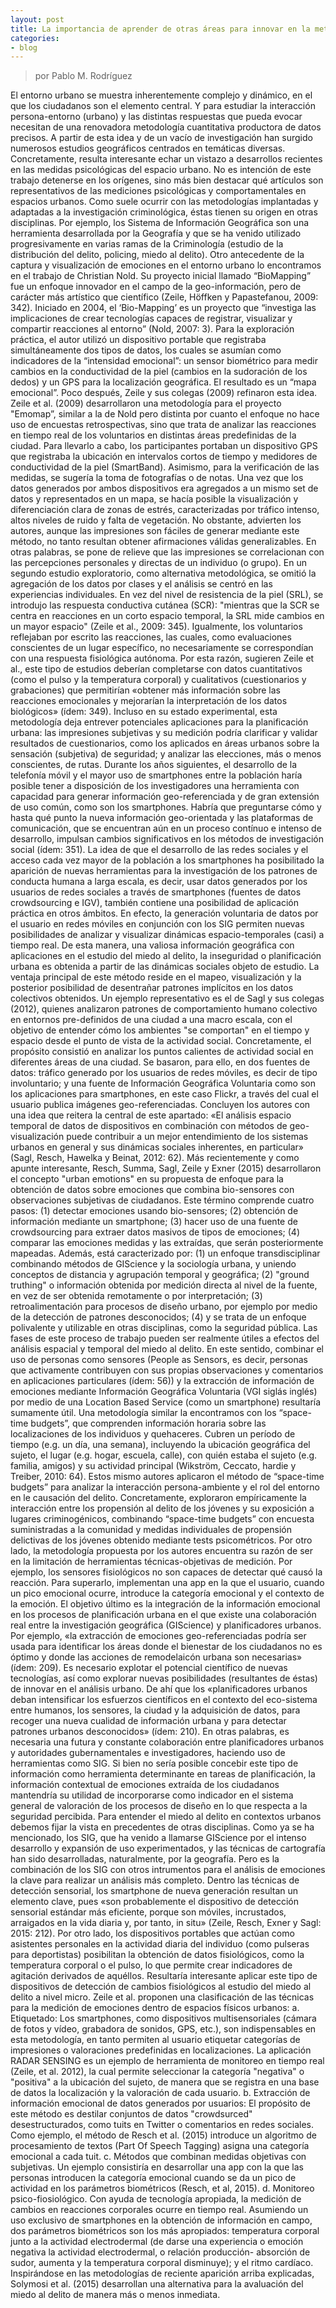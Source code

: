 ```yaml
---
layout: post
title: La importancia de aprender de otras áreas para innovar en la metodología (I)
categories:
- blog
---
```

> por Pablo M. Rodríguez
<p> El entorno urbano se muestra inherentemente complejo y dinámico, en el que los ciudadanos son el elemento central. Y para estudiar la interacción persona-entorno (urbano) y las distintas respuestas que pueda evocar necesitan de una renovadora metodología cuantitativa productora de datos precisos. A partir de esta idea y de un vacío de investigación han surgido numerosos estudios geográficos centrados en temáticas diversas. Concretamente, resulta interesante echar un vistazo a desarrollos recientes en las medidas psicológicas del espacio urbano. No es intención de este trabajo detenerse en los orígenes, sino más bien destacar qué artículos son representativos de las mediciones psicológicas y comportamentales en espacios urbanos. Como suele ocurrir con las metodologías implantadas y adaptadas a la investigación criminológica, éstas tienen su origen en otras disciplinas. Por ejemplo, los Sistema de Información Geográfica son una herramienta desarrollada por la Geografía y que se ha venido utilizado progresivamente en varias ramas de la Criminología (estudio de la distribución del delito, policing, miedo al delito). 
Otro antecedente de la captura y visualización de emociones en el entorno urbano lo encontramos en el trabajo de Christian Nold. Su proyecto inicial llamado “BioMapping” fue un enfoque innovador en el campo de la geo-información, pero de carácter más artístico que científico (Zeile, Höffken y Papastefanou, 2009: 342). Iniciado en 2004, el ‘Bio-Mapping’ es un proyecto que “investiga las implicaciones de crear tecnologías capaces de registrar, visualizar y compartir reacciones al entorno” (Nold, 2007: 3). Para la exploración práctica, el autor utilizó un dispositivo portable que registraba simultáneamente dos tipos de datos, los cuales se asumían como indicadores de la “intensidad emocional”: un sensor biométrico para medir cambios en la conductividad de la piel (cambios en la sudoración de los dedos) y un GPS para la localización geográfica. El resultado es un “mapa emocional”. Poco después, Zeile y sus colegas (2009) refinaron esta idea. Zeile et al. (2009) desarrollaron una metodología para el proyecto "Emomap”, similar a la de Nold pero distinta por cuanto el enfoque no hace uso de encuestas retrospectivas, sino que trata de analizar las reacciones en tiempo real de los voluntarios en distintas áreas predefinidas de la ciudad. Para llevarlo a cabo, los participantes portaban un dispositivo GPS que registraba la ubicación en intervalos cortos de tiempo y medidores de conductividad de la piel (SmartBand). Asimismo, para la verificación de las medidas, se sugería la toma de fotografías o de notas. Una vez que los datos generados por ambos dispositivos era agregados a un mismo set de datos y representados en un mapa, se hacía posible la visualización y diferenciación clara de zonas de estrés, caracterizadas por tráfico intenso, altos niveles de ruido y falta de vegetación. No obstante, advierten los autores, aunque las impresiones son fáciles de generar mediante este método, no tanto resultan obtener afirmaciones válidas generalizables. En otras palabras,  se pone de relieve que las impresiones se correlacionan con las percepciones personales y directas de un individuo (o grupo). En un segundo estudio exploratorio, como alternativa metodológica, se omitió la agregación de los datos por clases y el análisis se centró en las experiencias individuales. En vez del nivel de resistencia de la piel (SRL), se introdujo las respuesta conductiva cutánea (SCR): "mientras que la SCR se centra en reacciones en un corto espacio temporal, la SRL mide cambios en un mayor espacio" (Zeile et al., 2009: 345). Igualmente, los voluntarios reflejaban por escrito las reacciones, las cuales, como evaluaciones conscientes de un lugar específico, no necesariamente se correspondían con una respuesta fisiológica autónoma. Por esta razón, sugieren Zeile et al., este tipo de estudios deberían completarse con datos cuantitativos (como el pulso y la temperatura corporal) y cualitativos (cuestionarios y grabaciones) que permitirían «obtener más información sobre las reacciones emocionales y mejorarían la interpretación de los datos biológicos» (ídem: 349). Incluso en su estado experimental, esta metodología deja entrever potenciales aplicaciones para la planificación urbana: las impresiones subjetivas y su medición podría clarificar y validar resultados de cuestionarios, como los aplicados en áreas urbanos sobre la sensación (subjetiva) de seguridad; y analizar las elecciones, más o menos conscientes, de rutas. Durante los años siguientes, el desarrollo de la telefonía móvil y el mayor uso de smartphones entre la población haría posible tener a disposición de los investigadores una herramienta con capacidad para generar información geo-referenciada y de gran extensión de uso común, como son los smartphones. Habría que preguntarse cómo y hasta qué punto la nueva información geo-orientada y las plataformas de comunicación, que se encuentran aún en un proceso contínuo e intenso de desarrollo, impulsan cambios significativos en los métodos de investigación social (ídem: 351). 
La idea de que el desarrollo de las redes sociales y el acceso cada vez mayor de la población a los smartphones ha posibilitado la aparición de nuevas herramientas para la investigación de los patrones de conducta humana a larga escala, es decir, usar datos generados por los usuarios de redes sociales a través de smartphones (fuentes de datos crowdsourcing e IGV), también contiene una posibilidad de aplicación práctica en otros ámbitos. En efecto, la generación voluntaria de datos por el usuario en redes móviles en conjunción con los SIG permiten nuevas posibilidades de analizar y visualizar dinámicas espacio-temporales (casi) a tiempo real. De esta manera, una valiosa información geográfica con aplicaciones en el estudio del miedo al delito, la inseguridad o planificación urbana es obtenida a partir de las dinámicas sociales objeto de estudio. La ventaja principal de este método reside en el mapeo, visualización y la posterior posibilidad de desentrañar patrones implícitos en los datos colectivos obtenidos. Un ejemplo representativo es el de Sagl y sus colegas (2012), quienes analizaron patrones de comportamiento humano colectivo en entornos pre-definidos de una ciudad a una macro escala, con el objetivo de entender cómo los ambientes "se comportan" en el tiempo y espacio desde el punto de vista de la actividad social. Concretamente, el propósito consistió en analizar los puntos calientes de actividad social en diferentes áreas de una ciudad. Se basaron, para ello, en dos fuentes de datos: tráfico generado por los usuarios de redes móviles, es decir de tipo involuntario; y una fuente de Información Geográfica Voluntaria como son los aplicaciones para smartphones, en este caso Flickr, a través del cual el usuario publica imágenes geo-referenciadas. Concluyen los autores con una idea que reitera la central de este apartado: «El análisis espacio temporal de datos de dispositivos en combinación con métodos de geo-visualización puede contribuir a un mejor entendimiento de los sistemas urbanos en general y sus dinámicas sociales inherentes, en particular» (Sagl, Resch, Hawelka y Beinat, 2012: 62).  
Más recientemente y como apunte interesante, Resch, Summa, Sagl, Zeile y Exner (2015) desarrollaron el concepto "urban emotions" en su propuesta de enfoque para la obtención de datos sobre emociones que combina bio-sensores con observaciones subjetivas de ciudadanos. Este término comprende cuatro pasos: (1) detectar emociones usando bio-sensores; (2) obtención de información mediante un smartphone; (3) hacer uso de una fuente de crowdsourcing para extraer datos masivos de tipos de emociones; (4) comparar las emociones medidas y las extraídas, que serán posteriormente mapeadas. Además, está caracterizado por: (1) un enfoque transdisciplinar combinando métodos de GIScience y la sociología urbana, y uniendo conceptos de distancia y agrupación temporal y geográfica; (2) "ground truthing" o información obtenida por medición directa al nivel de la fuente, en vez de ser obtenida remotamente o por interpretación; (3) retroalimentación para procesos de diseño urbano, por ejemplo por medio de la detección de patrones desconocidos; (4) y se trata de un enfoque polivalente y utilizable en otras disciplinas, como la seguridad pública.
Las fases de este proceso de trabajo pueden ser realmente útiles a efectos del análisis espacial y temporal del miedo al delito. En este sentido, combinar el uso de personas como sensores (People as Sensors, es decir, personas que activamente contribuyen con sus propias observaciones y comentarios en aplicaciones particulares (ídem: 56)) y la extracción de información de emociones mediante Información Geográfica Voluntaria (VGI siglás inglés) por medio de una Location Based Service (como un smartphone) resultaría sumamente útil. Una metodología similar la encontramos con los “space-time budgets”, que comprenden información horaria sobre las localizaciones de los individuos y quehaceres. Cubren un período de tiempo (e.g. un día, una semana), incluyendo la ubicación geográfica del sujeto, el lugar (e.g. hogar, escuela, calle), con quién estaba el sujeto (e.g. familia, amigos) y su actividad principal (Wikström, Ceccato, hardie y Treiber, 2010: 64). Estos mismo autores aplicaron el método de “space-time budgets” para analizar la interacción persona-ambiente y el rol del entorno en le causación del delito. Concretamente, exploraron empíricamente la interacción entre los propensión al delito de los jóvenes y su exposición a lugares criminogénicos, combinando “space-time budgets” con encuesta suministradas a la comunidad y medidas individuales de propensión delictivas de los jóvenes obtenido mediante tests psicométricos. 
Por otro lado, la metodología propuesta por los autores encuentra su razón de ser en la limitación de herramientas técnicas-objetivas de medición. Por ejemplo, los sensores fisiológicos no son capaces de detectar qué causó la reacción. Para superarlo, implementan una app en la que el usuario, cuando un pico emocional ocurre, introduce la categoría emocional y el contexto de la emoción. El objetivo último es la integración de la información emocional en los procesos de planificación urbana en el que existe una colaboración real entre la investigación geográfica (GIScience) y planificadores urbanos. Por ejemplo, «la extracción de emociones geo-referenciadas podría ser usada para identificar los áreas donde el bienestar de los ciudadanos no es óptimo y donde las acciones de remodelaicón urbana son necesarias» (ídem: 209). Es necesario explotar el potencial científico de nuevas tecnologías, así como explorar nuevas posibilidades (resultantes de éstas) de innovar en el análisis urbano. De ahí que los «planificadores urbanos deban intensificar los esfuerzos científicos en el contexto del eco-sistema entre humanos, los sensores, la ciudad y la adquisición de datos, para recoger una nueva cualidad de información urbana y para detectar patrones urbanos desconocidos» (ídem: 210). En otras palabras, es necesaria una futura y constante colaboración entre planificadores urbanos y autoridades gubernamentales e investigadores, haciendo uso de herramientas como SIG. Si bien no sería posible concebir este tipo de información como herramienta determinante en tareas de planificación, la información contextual de emociones extraída de los ciudadanos mantendría su utilidad de incorporarse como indicador en el sistema general de valoración de los procesos de diseño en lo que respecta a la seguridad percibida.
Para entender el miedo al delito en contextos urbanos debemos fijar la vista en precedentes de otras disciplinas. Como ya se ha mencionado, los SIG, que ha venido a llamarse GIScience por el intenso desarrollo y expansión de uso experimentados, y las técnicas de cartografía han sido desarrolladas, naturalmente, por la geografía. Pero es la combinación de los SIG con otros intrumentos para el análisis de emociones la clave para realizar un análisis más completo. Dentro las técnicas de detección sensorial, los smartphone de nueva generación resultan un elemento clave, pues «son probablemente el dispositivo de detección sensorial estándar más eficiente, porque son móviles, incrustados, arraigados en la vida diaria y, por tanto, in situ» (Zeile, Resch, Exner y Sagl: 2015: 212). Por otro lado, los dispositivos portables que actúan como asistentes personales en la actividad diaria del individuo (como pulseras para deportistas) posibilitan la obtención de datos fisiológicos, como la temperatura corporal o el pulso, lo que permite crear indicadores de agitación derivados de aquéllos. Resultaría interesante aplicar este tipo de dispositivos de detección de cambios fisiológicos al estudio del miedo al delito a nivel micro. 
Zeile et al. proponen una clasificación de las técnicas para la medición de emociones dentro de espacios físicos urbanos:
a. Etiquetado: Los smartphones, como dispositivos multisensoriales (cámara de fotos y vídeo, grabadora de sonidos, GPS, etc.), son indispensables en esta metodología, en tanto permiten al usuario etiquetar categorías de impresiones o valoraciones predefinidas en localizaciones. La aplicación RADAR SENSING es un ejemplo de herramienta de monitoreo en tiempo real (Zeile, et al. 2012), la cual permite seleccionar la categoría "negativa" o "positiva" a la ubicación del sujeto, de manera que se registra en una base de datos la localización y la valoración de cada usuario. 
b. Extracción de información emocional de datos generados por usuarios: El propósito de este método es destilar conjuntos de datos "crowdsurced" desestructurados, como tuits en Twitter o comentarios en redes sociales. Como ejemplo, el método de Resch et al. (2015) introduce un algoritmo de procesamiento de textos (Part Of Speech Tagging) asigna una categoría emocional a cada tuit.
c. Métodos que combinan medidas objetivas con subjetivas. Un ejemplo consistiría en desarrollar una app con la que las personas introducen la categoría emocional cuando se da un pico de actividad en los parámetros biométricos (Resch, et al, 2015).
d. Monitoreo psico-fiosiológico. Con ayuda de tecnología apropiada, la medición de cambios en reacciones corporales ocurre en tiempo real. Asumiendo un uso exclusivo de smartphones en la obtención de información en campo, dos parámetros biométricos son los más apropiados: temperatura corporal junto a la actividad electrodermal (de darse una experiencia o emoción negativa la actividad electrodermal, o relación producción- absorción de sudor, aumenta y la temperatura corporal disminuye); y el ritmo cardíaco. 
Inspirándose en las metodologías de reciente aparición arriba explicadas, Solymosi et al. (2015) desarrollan una alternativa para la avaluación del miedo al delito de manera más o menos inmediata. </p>
